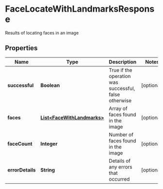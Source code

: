

# FaceLocateWithLandmarksResponse

Results of locating faces in an image
## Properties

Name | Type | Description | Notes
------------ | ------------- | ------------- | -------------
**successful** | **Boolean** | True if the operation was successful, false otherwise |  [optional]
**faces** | [**List&lt;FaceWithLandmarks&gt;**](FaceWithLandmarks.md) | Array of faces found in the image |  [optional]
**faceCount** | **Integer** | Number of faces found in the image |  [optional]
**errorDetails** | **String** | Details of any errors that occurred |  [optional]



